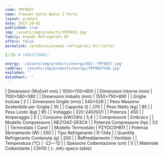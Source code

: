 ```yaml
---
code: YPF9037
name: Freezer Sotto Banco 2 Porte
layout: product
date: 2017-10-02
published: true
img: /assets/img/products/YPF9032.jpg
family: Armadi Refrigerati BT
offers: false
permalink: /products/armadi-refrigerati-bt/:title/

[//]: # (ADDITIONAL)

energy: '/assets/img/products/energy/EEI--YPF9037.jpg'
cadDraw: '/assets/img/products/energy/YPF9037CAD.jpg'
exploded: ''
dataSheet: ''
---
```



| Dimensioni (WxDxH mm) | 1500×700×800 |
| Dimensioni Interne (mm) | 1100×580×580 |
| Dimensioni Imballo (mm) | 1550×750×890 |
| Griglie Incluse | 2 |
| Dimensioni Griglie (mm) | 540×528 |
| Peso Massimo Sostenibile per Griglia | 30 |
| Capacità (l) | 370 |
| Peso Netto (kg) | 85 |
| Peso Lordo (kg) | 95 |
| Voltaggio | 220-240/50/1 |
| Potenza | 450 |
| Amperaggio | 0 |
| Consumo (kW/24h) | 5,4 |
| Compressore | Embraco |
| Modello Compressore | NE2134Z-263CA |
| Potenza Compressore (hp) | 1/2 |
| Termostato | Carel |
| Modello Termostato | PZYDC0HB11 |
| Potenza Sbrinamento (W) | 550 |
| Tipo Refrigerante | R-134a |
| Quantità Refrigerante Contenuta (g) | 200 |
| Raffreddamento | Ventilato |
| Temperatura (°C) | -22~-12 |
| Spessore Coibentazione (cm) | 5 |
| Materiale Coibentante | C5H10 |
{: .info-specs-table}
